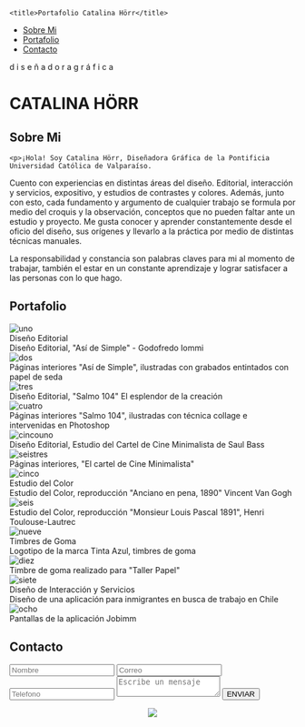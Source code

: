 <!DOCTYPE html>
<html lang="en">
<link rel="stylesheet" type="text/css" href="style.css">
<head>

<meta charset="utf-8">
	<meta name="viewport" content="width=device-width, initial-scale=1.0" />
	
	<title>Portafolio Catalina Hörr</title>
</head>
<body>

<div class="menu">
<ul class="menu">
<li><a class="boton-menu" href="#sobre-mi"> Sobre Mi </a></li>
  <li><a class="boton-menu" href="#Portafolio"> Portafolio </a></li>
  <li><a class="boton-menu" href="#Contacto"> Contacto </a></li>
  
</ul>
</div>

<div class="Inicio">
<p>d i s e ñ a d o r a      g r á f i c a</p>
<h1>CATALINA HÖRR</h1>
</div>


<div id="sobre-mi">
<h2>Sobre Mi</h2>
 
	<p>¡Hola! Soy Catalina Hörr, Diseñadora Gráfica de la Pontificia Universidad Católica de Valparaíso. 

Cuento con experiencias en distintas áreas del diseño. Editorial, interacción y servicios, expositivo, y estudios de contrastes y colores. Además, junto con esto, cada fundamento y argumento de cualquier trabajo se formula por medio del croquis y la observación, conceptos que no pueden faltar ante un estudio y proyecto. Me gusta conocer y aprender constantemente desde el oficio del diseño, sus orígenes y llevarlo a la práctica por medio de distintas técnicas manuales.

La responsabilidad y constancia son palabras claves para mi al momento de trabajar, también el estar en un constante aprendizaje y lograr satisfacer a las personas con lo que hago.</p>
 </div>

 <div id="Portafolio">
 
 <h2>Portafolio</h2>

<div id="contenedor">


<div class="uno">
<div class="imagen-uno" >
<img src="imagen portafolio/uno.jpg" alt="uno" class="imagenuno" /> 
<div class="tituloimagen">Diseño Editorial</div>
<div class="overlay">
	<div class="text">Diseño Editorial, "Así de Simple" - Godofredo Iommi</div>
</div>
</div>


<div class="imagen-dos">
<img src="imagen portafolio/dos.jpg" alt="dos" class="imagendos" /> 
<div class="overlay">
<div class="text">Páginas interiores "Así de Simple", ilustradas con grabados entintados con papel de seda</div>
</div>
</div>


<div class="imagen-tres">
<img src="imagen portafolio/tres.jpg" alt="tres" class="imagentres" /> 
<div class="overlay">
<div class="text">Diseño Editorial, "Salmo 104" El esplendor de la creación</div>
</div>
</div>

<div class="imagen-cuatro">
<img src="imagen portafolio/cuatro.jpg" alt="cuatro" class="imagencuatro" /> 
<div class="overlay">
<div class="text">Páginas interiores "Salmo 104", ilustradas con técnica collage e intervenidas en Photoshop</div>
</div>
</div>


<div class="imagen-cincouno">
<img src="imagen portafolio/cincouno.jpg" alt="cincouno" class="imagencinco" /> 
<div class="overlay">
<div class="text">Diseño Editorial, Estudio del Cartel de Cine Minimalista de Saul Bass</div>
</div>
</div>

<div class="imagen-seistres">
<img src="imagen portafolio/seistres.jpg" alt="seistres"  class="imagenseistres" /> 
<div class="overlay">
<div class="text">Páginas interiores, "El cartel de Cine Minimalista"</div>
</div>
</div>
</div>

<div class="dos">
<div class="imagen-cinco">
<img src="imagen portafolio/cinco.jpg" alt="cinco"  class="cinco" /> 
<div class="tituloimagendos">Estudio del Color</div>
<div class="overlay">
<div class="text">Estudio del Color, reproducción "Anciano en pena, 1890" Vincent Van Gogh</div>
</div>
</div>

<div class="imagen-seis">
<img src="imagen portafolio/seis.jpg" alt="seis"  class="imagenhola" />
<div class="overlay">
<div class="text">Estudio del Color, reproducción "Monsieur Louis Pascal 1891", Henri  Toulouse-Lautrec</div>
</div>
</div> 

<div class="imagen-nueve">
<img src="imagen portafolio/nueve.jpg" alt="nueve"  class="imagennueve" />
<div class="tituloimagentres">Timbres de Goma</div> 
<div class="overlay">
<div class="text">Logotipo de la marca Tinta Azul, timbres de goma</div>
</div>
</div> 

<div class="imagen-diez">
<img src="imagen portafolio/diez.jpg" alt="diez" class="diez"  /> 
<div class="overlay">
<div class="text">Timbre de goma realizado para "Taller Papel"</div>
</div>
</div>

<div class="imagen-siete">
<img src="imagen portafolio/siete.jpg" alt="siete" class="imagensiete" /> 
<div class="tituloimagencuatro">Diseño de Interacción y Servicios</div>
<div class="overlay">
<div class="text">Diseño de una aplicación para inmigrantes en busca de trabajo en Chile</div>
</div>
</div>

<div class="imagen-ocho">
<img src="imagen portafolio/ocho.jpg" alt="ocho"  /> 
<div class="overlay">
<div class="text">Pantallas de la aplicación Jobimm</div>
</div>
</div>
</div>
</div>
</div>
</div>




<div id="Contacto" >
<form action="">
<h2>Contacto</h2>
<input type="text" name="Nombre" placeholder="Nombre">
<input type="text" name="Correo" placeholder="Correo">
<input type="text" name="Telefono" placeholder="Telefono">
<textarea name="Mensaje" placeholder="Escribe un mensaje"></textarea>
<input type="button" value="ENVIAR" id="boton">

</form>
</div>

<footer>
<div id="instagram">
<div class="imagen-instagram">

<center>
<a href= " https://www.instagram.com/tintaaazul/"> <img src = "imagen portafolio/instagram.png"> </a> 
</center> 
</div>
	
</div>
</footer>



</body>
</html>
